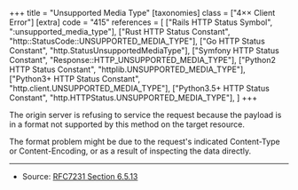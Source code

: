 +++
title = "Unsupported Media Type"
[taxonomies]
class = ["4&times;&times; Client Error"]
[extra]
code = "415"
references = [
    ["Rails HTTP Status Symbol", ":unsupported_media_type"],
    ["Rust HTTP Status Constant", "http::StatusCode::UNSUPPORTED_MEDIA_TYPE"],
    ["Go HTTP Status Constant", "http.StatusUnsupportedMediaType"],
    ["Symfony HTTP Status Constant", "Response::HTTP_UNSUPPORTED_MEDIA_TYPE"],
    ["Python2 HTTP Status Constant", "httplib.UNSUPPORTED_MEDIA_TYPE"],
    ["Python3+ HTTP Status Constant", "http.client.UNSUPPORTED_MEDIA_TYPE"],
    ["Python3.5+ HTTP Status Constant", "http.HTTPStatus.UNSUPPORTED_MEDIA_TYPE"],
]
+++

The origin server is refusing to service the request because the payload is in a format not supported by this method on the target resource.

The format problem might be due to the request's indicated Content-Type or Content-Encoding, or as a result of inspecting the data directly.

---

* Source: [RFC7231 Section 6.5.13][1]

[1]: <http://tools.ietf.org/html/rfc7231#section-6.5.13>
